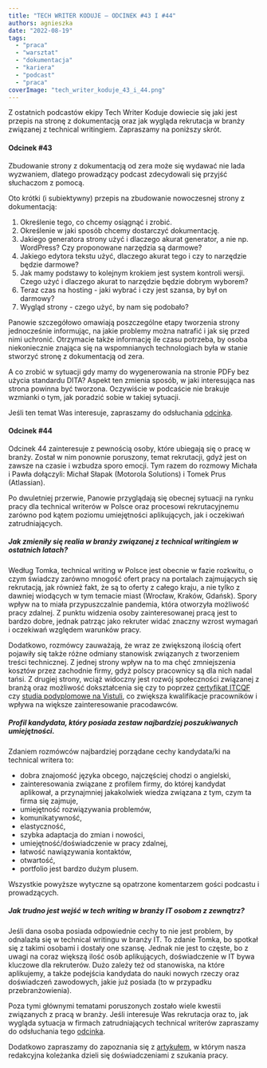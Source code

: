 ```yaml
---
title: "TECH WRITER KODUJE – ODCINEK #43 I #44"
authors: agnieszka
date: "2022-08-19"
tags:
  - "praca"
  - "warsztat"
  - "dokumentacja"
  - "kariera"
  - "podcast"
  - "praca"
coverImage: "tech_writer_koduje_43_i_44.png"
---
```


Z ostatnich podcastów ekipy Tech Writer Koduje dowiecie się jaki jest przepis na
stronę z dokumentacją oraz jak wygląda rekrutacja w branży związanej z technical
writingiem. Zapraszamy na poniższy skrót.

<!--truncate-->

#### Odcinek #43

Zbudowanie strony z dokumentacją od zera może się wydawać nie lada wyzwaniem,
dlatego prowadzący podcast zdecydowali się przyjść słuchaczom z pomocą.

Oto krótki (i subiektywny) przepis na zbudowanie nowoczesnej strony z
dokumentacją:

1. Określenie tego, co chcemy osiągnąć i zrobić.
2. Określenie w jaki sposób chcemy dostarczyć dokumentację.
3. Jakiego generatora strony użyć i dlaczego akurat generator, a nie np.
   WordPress? Czy proponowane narzędzia są darmowe?
4. Jakiego edytora tekstu użyć, dlaczego akurat tego i czy to narzędzie będzie
   darmowe?
5. Jak mamy podstawy to kolejnym krokiem jest system kontroli wersji. Czego użyć
   i dlaczego akurat to narzędzie będzie dobrym wyborem?
6. Teraz czas na hosting - jaki wybrać i czy jest szansa, by był on darmowy?
7. Wygląd strony - czego użyć, by nam się podobało?

Panowie szczegółowo omawiają poszczególne etapy tworzenia strony jednocześnie
informując, na jakie problemy można natrafić i jak się przed nimi uchronić.
Otrzymacie także informację ile czasu potrzeba, by osoba niekoniecznie znająca
się na wspomnianych technologiach była w stanie stworzyć stronę z dokumentacją
od zera.

A co zrobić w sytuacji gdy mamy do wygenerowania na stronie PDFy bez użycia
standardu DITA? Aspekt ten zmienia sposób, w jaki interesująca nas strona
powinna być tworzona. Oczywiście w podcaście nie brakuje wzmianki o tym, jak
poradzić sobie w takiej sytuacji.

Jeśli ten temat Was interesuje, zapraszamy do odsłuchania
[odcinka](https://techwriterkoduje.pl/blog/2022/07/16/tech-writer-buduje-strone-z-dokumentacja).

#### Odcinek #44

Odcinek 44 zainteresuje z pewnością osoby, które ubiegają się o pracę w branży.
Został w nim ponownie poruszony, temat rekrutacji, gdyż jest on zawsze na czasie
i wzbudza sporo emocji. Tym razem do rozmowy Michała i Pawła dołączyli: Michał
Słapak (Motorola Solutions) i Tomek Prus (Atlassian).

Po dwuletniej przerwie, Panowie przyglądają się obecnej sytuacji na rynku pracy
dla technical writerów w Polsce oraz procesowi rekrutacyjnemu zarówno pod kątem
poziomu umiejętności aplikujących, jak i oczekiwań zatrudniających.

##### Jak zmieniły się realia w branży związanej z technical writingiem w ostatnich latach?

Według Tomka, technical writing w Polsce jest obecnie w fazie rozkwitu, o czym
świadczy zarówno mnogość ofert pracy na portalach zajmujących się rekrutacją,
jak również fakt, że są to oferty z całego kraju, a nie tylko z dawniej
wiodących w tym temacie miast (Wrocław, Kraków, Gdańsk). Spory wpływ na to miała
przypuszczalnie pandemia, która otworzyła możliwość pracy zdalnej. Z punktu
widzenia osoby zainteresowanej pracą jest to bardzo dobre, jednak patrząc jako
rekruter widać znaczny wzrost wymagań i oczekiwań względem warunków pracy.

Dodatkowo, rozmówcy zauważają, że wraz ze zwiększoną ilością ofert pojawiły się
także różne odmiany stanowisk związanych z tworzeniem treści technicznej. Z
jednej strony wpływ na to ma chęć zmniejszenia kosztów przez zachodnie firmy,
gdyż polscy pracownicy są dla nich nadal tańsi. Z drugiej strony, wciąż widoczny
jest rozwój społeczności związanej z branżą oraz możliwość dokształcenia się czy
to poprzez [certyfikat ITCQF](https://itcqf.org/) czy
[studia podyplomowe na Vistuli](https://www.vistula.edu.pl/kierunki-studiow/kontynuacja-edukacji/studia-podyplomowe/informatyka/komunikacja-techniczna),
co zwiększa kwalifikacje pracowników i wpływa na większe zainteresowanie
pracodawców.

##### Profil kandydata, który posiada zestaw najbardziej poszukiwanych umiejętności.

Zdaniem rozmówców najbardziej porządane cechy kandydata/ki na technical writera
to:

- dobra znajomość języka obcego, najczęściej chodzi o angielski,
- zainteresowania związane z profilem firmy, do której kandydat aplikował, a
  przynajmniej jakakolwiek wiedza związana z tym, czym ta firma się zajmuje,
- umiejętność rozwiązywania problemów,
- komunikatywność,
- elastyczność,
- szybka adaptacja do zmian i nowości,
- umiejętność/doświadczenie w pracy zdalnej,
- łatwość nawiązywania kontaktów,
- otwartość,
- portfolio jest bardzo dużym plusem.

Wszystkie powyższe wytyczne są opatrzone komentarzem gości podcastu i
prowadzących.

##### Jak trudno jest wejść w tech writing w branży IT osobom z zewnątrz?

Jeśli dana osoba posiada odpowiednie cechy to nie jest problem, by odnalazła się
w technical writingu w branży IT. To zdanie Tomka, bo spotkał się z takimi
osobami i dostały one szansę. Jednak nie jest to częste, bo z uwagi na coraz
większą ilość osób aplikujących, doświadczenie w IT bywa kluczowe dla
rekruterów. Dużo zależy też od stanowiska, na które aplikujemy, a także
podejścia kandydata do nauki nowych rzeczy oraz doświadczeń zawodowych, jakie
już posiada (to w przypadku przebranżowienia).

Poza tymi głównymi tematami poruszonych zostało wiele kwestii związanych z pracą
w branży. Jeśli interesuje Was rekrutacja oraz to, jak wygląda sytuacja w
firmach zatrudniających technical writerów zapraszamy do odsłuchania tego
[odcinka](https://techwriterkoduje.pl/blog/2022/08/01/rekrutacja-tech-writerow).

Dodatkowo zapraszamy do zapoznania się z
[artykułem](http://techwriter.pl/techwriter-szuka-pierwszej-pracy/), w którym
nasza redakcyjna koleżanka dzieli się doświadczeniami z szukania pracy.

